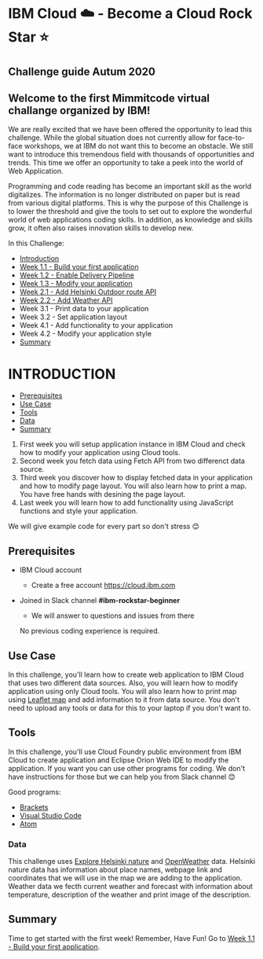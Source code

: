 # IBM Cloud :cloud: -  Become a Cloud Rock Star :star:

## Challenge guide Autum 2020

## Welcome to the first Mimmitcode virtual challange organized by IBM!

We are really excited that we have been offered the opportunity to lead this challenge. While the global situation does not currently allow for face-to-face workshops, we at IBM do not want this to become an obstacle. We still want to introduce this tremendous field with thousands of opportunities and trends. This time we offer an opportunity to take a peek into the world of Web Application.

Programming and code reading has become an important skill as the world digitalizes. The information is no longer distributed on paper but is read from various digital platforms. This is why the purpose of this Challenge is to lower the threshold and give the tools to set out to explore the wonderful world of web applications coding skills. In addition, as knowledge and skills grow, it often also raises innovation skills to develop new.

In this Challenge:
  - [Introduction](#introduction)
  - [Week 1.1 - Build your first application](https://github.com/Sukriva/mimmitkoodaa-cloud-rock-star/tree/main/Week%201.1%20-%20Build%20your%20first%20application)
  - [Week 1.2 - Enable Delivery Pipeline](https://github.com/Sukriva/mimmitkoodaa-cloud-rock-star/tree/main/Week%201.2%20-%20Enable%20Delivery%20Pipeline)
  - [Week 1.3 - Modify your application](https://github.com/Sukriva/mimmitkoodaa-cloud-rock-star/tree/main/Week%201.3%20-%20Modify%20your%20application)
  - [Week 2.1 - Add Helsinki Outdoor route API](https://github.com/Sukriva/mimmitkoodaa-cloud-rock-star/tree/main/Week%202.1%20-%20Add%20Helsinki%20Outdoor%20route%20API)
  - [Week 2.2 - Add Weather API]()
  - Week 3.1 - Print data to your application
  - Week 3.2 - Set application layout
  - Week 4.1 - Add functionality to your application
  - Week 4.2 - Modify your application style
  - [Summary](#summary)


# INTRODUCTION

 - [Prerequisites](#prerequisites)
 - [Use Case](#use-case)
 - [Tools](#tools)
 - [Data](#data)
 - [Summary](#summary)
 
 1. First week you will setup application instance in IBM Cloud and check how to modify your application using Cloud tools.
 2. Second week you fetch data using Fetch API from two differenct data source.
 3. Third week you discover how to display fetched data in your application and how to modify page layout. You will also learn how to print a map. You have free hands with desining the page layout.
 4. Last week you will learn how to add functionality using JavaScript functions and style your application.
 
 We will give example code for every part so don't stress :blush:
 

## Prerequisites
- IBM Cloud account
  - Create a free account https://cloud.ibm.com
  
- Joined in Slack channel **#ibm-rockstar-beginner**
    - We will answer to questions and issues from there
  
  No previous coding experience is required. 
  

## Use Case

In this challenge, you'll learn how to create web application to IBM Cloud that uses two different data sources. Also, you will learn how to modify application using only Cloud tools. You will also learn how to print map using [Leaflet map](https://leafletjs.com) and add information to it from data source. You don't need to upload any tools or data for this to your laptop if you don't want to.


## Tools 

In this challenge, you'll use Cloud Foundry public environment from IBM Cloud to create application and Eclipse Orion Web IDE to modify the application. If you want you can use other programs for coding. We don't have instructions for those but we can help you from Slack channel :blush:

Good programs:
- [Brackets](http://brackets.io)
- [Visual Studio Code](https://code.visualstudio.com)
- [Atom](https://atom.io)


### Data

This challenge uses [Explore Helsinki nature](https://citynature.eu/en/helsinki/) and [OpenWeather](https://openweathermap.org/api) data. Helsinki nature data has information about place names, webpage link and coordinates that we will use in the map we are adding to the application. Weather data we fecth current weather and forecast with information about temperature, description of the weather and print image of the description.


## Summary

Time to get started with the first week! Remember, Have Fun!
Go to [Week 1.1 - Build your first application](https://github.com/Sukriva/mimmitkoodaa-cloud-rock-star/tree/main/Week%201.1%20-%20Build%20your%20first%20application).
